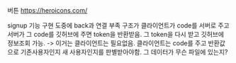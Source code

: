 버튼
https://heroicons.com/

signup 기능 구현 도중에 back과 연결 부족
구조가 클라이언트가 code를 서버로 주고 서버가 그 code를 깃허브에 주면 token을 반환받음.
그 token을 다시 받고 깃허브에 정보조회 가능. -> 이거는 클라이언트는 필요없음.
클라이언트는 code를 주고 반환값으로 기존사용자인지 새 사용자인지를 판별받아야함. 그 데이터가 무슨 파일에 있는지?
